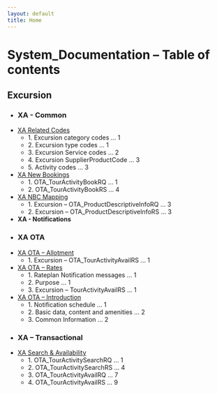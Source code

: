 ```yaml
---
layout: default
title: Home
---
```



# System_Documentation – Table of contents

## Excursion

- ### **XA - Common**
- [XA Related Codes](/Excursion/XA_Common/XA_Related_Codes.md)
  - 1\. Excursion category codes … 1
  - 2\. Excursion type codes … 1
  - 3\. Excursion Service codes … 2
  - 4\. Excursion SupplierProductCode … 3
  - 5\. Activity codes … 3
- [XA New Bookings](/Excursion/XA_Common/XA_New_Bookings.md)
  - 1\. OTA_TourActivityBookRQ … 1
  - 2\. OTA_TourActivityBookRS … 4
- [XA NBC Mapping](/Excursion/XA_Common/XA_NBC_Mapping.md)
  - 1\. Excursion – OTA_ProductDescriptiveInfoRQ … 3
  - 2\. Excursion – OTA_ProductDescriptiveInfoRS … 3
- **XA - Notifications**
- ### **XA OTA**
- [XA OTA – Allotment](/Excursion/XA_Notifications/XA_OTA/XA_OTA_Allotment.md)
  - 1\. Excursion – OTA_TourActivityAvailRS … 1
- [XA OTA – Rates](/Excursion/XA_Notifications/XA_OTA/XA_OTA_Rates.md)
  - 1\. Rateplan Notification messages … 1
  - 2\. Purpose … 1
  - 3\. Excursion – TourActivityAvailRS … 1
- [XA OTA – Introduction](/Excursion/XA_Notifications/XA_OTA/XA_OTA_Introduction.md)
  - 1\. Notification schedule … 1
  - 2\. Basic data, content and amenities … 2
  - 3\. Common Information … 2
- ### **XA – Transactional**
- [XA Search & Availability](/Excursion/XA_Transactional/XA_Search&Availability.md)
  - 1\. OTA_TourActivitySearchRQ … 1
  - 2\. OTA_TourActivitySearchRS … 4
  - 3\. OTA_TourActivityAvailRQ … 7
  - 4\. OTA_TourActivityAvailRS … 9

